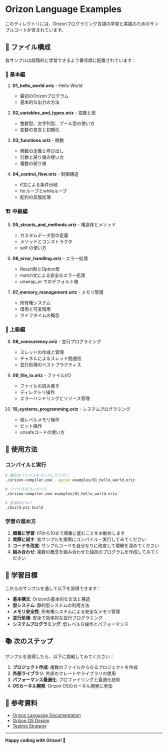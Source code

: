 # Orizon Language Examples

このディレクトリには、Orizonプログラミング言語の学習と実践のためのサンプルコードが含まれています。

## 📁 ファイル構成

各サンプルは段階的に学習できるよう番号順に配置されています：

### 🌟 基本編

1. **01_hello_world.oriz** - Hello World
   - 最初のOrizonプログラム
   - 基本的な出力の方法

2. **02_variables_and_types.oriz** - 変数と型
   - 整数型、文字列型、ブール型の使い方
   - 変数の宣言と初期化

3. **03_functions.oriz** - 関数
   - 関数の定義と呼び出し
   - 引数と戻り値の使い方
   - 複数の戻り値

4. **04_control_flow.oriz** - 制御構造
   - if文による条件分岐
   - forループとwhileループ
   - 配列の反復処理

### 🏗️ 中級編

5. **05_structs_and_methods.oriz** - 構造体とメソッド
   - カスタムデータ型の定義
   - メソッドとコンストラクタ
   - self の使い方

6. **06_error_handling.oriz** - エラー処理
   - Result型とOption型
   - match文による安全なエラー処理
   - unwrap_or でのデフォルト値

7. **07_memory_management.oriz** - メモリ管理
   - 所有権システム
   - 借用と可変借用
   - ライフタイムの概念

### 🚀 上級編

8. **08_concurrency.oriz** - 並行プログラミング
   - スレッドの作成と管理
   - チャネルによるスレッド間通信
   - 並行処理のベストプラクティス

9. **09_file_io.oriz** - ファイルI/O
   - ファイルの読み書き
   - ディレクトリ操作
   - エラーハンドリングとリソース管理

10. **10_systems_programming.oriz** - システムプログラミング
    - 低レベルメモリ操作
    - ビット操作
    - unsafeコードの使い方

## 🚦 使用方法

### コンパイルと実行

```bash
# 個別のファイルをパースしてテスト
./orizon-compiler.exe --parse examples/01_hello_world.oriz

# ファイルをコンパイル
./orizon-compiler.exe examples/01_hello_world.oriz

# 全体のビルド
./build.ps1 build
```

### 学習の進め方

1. **順番に学習**: 01から10まで順番に進むことをお勧めします
2. **実際に試す**: 各サンプルを実際にコンパイル・実行してみてください
3. **コードを改変**: サンプルコードを自分なりに改変して理解を深めてください
4. **組み合わせ**: 複数の概念を組み合わせた独自のプログラムを作成してみてください

## 🎯 学習目標

これらのサンプルを通して以下を習得できます：

- **基本構文**: Orizonの基本的な文法と構造
- **型システム**: 静的型システムの利用方法
- **メモリ安全性**: 所有権システムによる安全なメモリ管理
- **並行処理**: 安全で効率的な並行プログラミング
- **システムプログラミング**: 低レベルな操作とパフォーマンス

## 📚 次のステップ

サンプルを習得したら、以下に挑戦してみてください：

1. **プロジェクト作成**: 複数のファイルからなるプロジェクトを作成
2. **外部ライブラリ**: 外部のクレートやライブラリの使用
3. **パフォーマンス最適化**: プロファイリングと最適化技術
4. **OSカーネル開発**: Orizon OSのカーネル開発に参加

## 🔗 参考資料

- [Orizon Language Documentation](../docs/)
- [Orizon OS Design](../docs/self_hosting_design.md)
- [Testing Strategy](../docs/testing_strategy.md)

---

**Happy coding with Orizon! 🎉**
